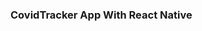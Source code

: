 ### CovidTracker App With React Native
<!-- [image] : https://github.com/Yves97/covidTracker/
### Android app 
Using React Native [Link for react native]
ScreenShot home page
you can test app here [expo react]
or download directly apk's files here : \covidTracker\android\app\build\outputs\apk\release -->
